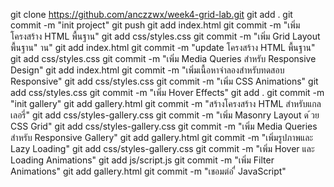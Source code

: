 git clone https://github.com/anczzwx/week4-grid-lab.git
git add .
git commit -m "init project"
git push
git add index.html
git commit -m "เพิ่มโครงสร้าง    HTML พื้นฐาน"
git add css/styles.css
git commit -m "เพิ่ม Grid Layout พื้นฐาน" าน"
git add index.html
git commit -m "update โครงสร้าง HTML พื้นฐาน"
git add css/styles.css
git commit -m "เพิ่ม Media Queries สําหรับ Responsive Design"
git add index.html
git commit -m "เพิ่มเนื้อหาจําลองสําหรับทดสอบ Responsive"
git add css/styles.css
git commit -m "เพิ่ม CSS Animations"
git add css/styles.css 
git commit -m "เพิ่ม Hover Effects"
git add .
git commit -m "init gallery"
git add gallery.html
git commit -m "สร้างโครงสร้าง HTML สําหรับแกลเลอรี่"
git add css/styles-gallery.css
git commit -m "เพิ่ม Masonry Layout ด ้วย CSS Grid"
git add css/styles-gallery.css
git commit -m "เพิ่ม Media Queries สําหรับ Responsive Gallery"
git add gallery.html
git commit -m "เพิ่มรูปภาพและ Lazy Loading"
git add css/styles-gallery.css
git commit -m "เพิ่ม Hover และ Loading Animations"
git add js/script.js
git commit -m "เพิ่ม Filter Animations"
git add gallery.html
git commit -m "เชอมต่อ ื่ JavaScript"